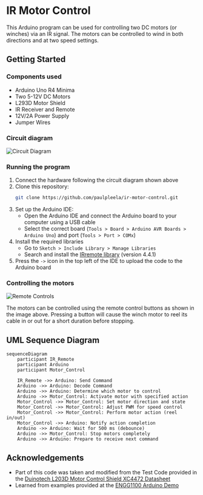 # IR Motor Control
This Arduino program can be used for controlling two DC motors (or winches) via an IR signal. The motors can be controlled to wind in both directions and at two speed settings.

## Getting Started
### Components used
- Arduino Uno R4 Minima
- Two 5-12V DC Motors
- L293D Motor Shield
- IR Receiver and Remote
- 12V/2A Power Supply
- Jumper Wires

### Circuit diagram
![Circuit Diagram](https://github.com/user-attachments/assets/841539ba-1a62-41a4-807e-327b98a12615)


### Running the program
1. Connect the hardware following the circuit diagram shown above
2. Clone this repository:
    ```bash
    git clone https://github.com/paulpleela/ir-motor-control.git
    ```
3. Set up the Arduino IDE:
    - Open the Arduino IDE and connect the Arduino board to your computer using a USB cable
    - Select the correct board (`Tools > Board > Arduino AVR Boards > Arduino Uno`) and port (`Tools > Port > COMx`)
4. Install the required libraries
    - Go to `Sketch > Include Library > Manage Libraries`
    - Search and install the [IRremote library](https://github.com/Arduino-IRremote/Arduino-IRremote) (version 4.4.1)
6. Press the `->` icon in the top left of the IDE to upload the code to the Arduino board

### Controlling the motors
![Remote Controls](https://github.com/user-attachments/assets/9bcdc2ce-7a55-49b1-9b5d-258188de10fa)


The motors can be controlled using the remote control buttons as shown in the image above. Pressing a button will cause the winch motor to reel its cable in or out for a short duration before stopping.

## UML Sequence Diagram

```mermaid
sequenceDiagram
    participant IR_Remote
    participant Arduino
    participant Motor_Control

    IR_Remote ->> Arduino: Send Command
    Arduino ->> Arduino: Decode Command
    Arduino ->> Arduino: Determine which motor to control
    Arduino ->> Motor_Control: Activate motor with specified action
    Motor_Control ->> Motor_Control: Set motor direction and state
    Motor_Control ->> Motor_Control: Adjust PWM for speed control
    Motor_Control ->> Motor_Control: Perform motor action (reel in/out)
    Motor_Control ->> Arduino: Notify action completion
    Arduino ->> Arduino: Wait for 500 ms (debounce)
    Arduino ->> Motor_Control: Stop motors completely
    Arduino ->> Arduino: Prepare to receive next command

```

## Acknowledgements
- Part of this code was taken and modified from the Test Code provided in the [Duinotech L203D Motor Control Shield XC4472 Datasheet](https://www.electusdistribution.com.au/dbdocument/701175/xc4472_manual_14833.pdf)
- Learned from examples provided at the [ENGG1100 Arduino Demo](https://github.com/aburo8/engg1100-demo)
